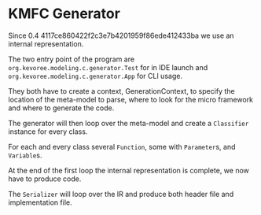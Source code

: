 # KMFC Generator

Since 0.4 4117ce860422f2c3e7b4201959f86ede412433ba we use an internal representation.

The two entry point of the program are `org.kevoree.modeling.c.generator.Test` for in IDE launch and
`org.kevoree.modeling.c.generator.App` for CLI usage.

They both have to create a context, GenerationContext, to specify the location of the meta-model to parse, where
to look for the micro framework and where to generate the code.

The generator will then loop over the meta-model and create a `Classifier` instance for every class.

For each and every class several `Function`, some with `Parameter`s, and `Variable`s.

At the end of the first loop the internal representation is complete, we now have to produce code.

The `Serializer` will loop over the IR and produce both header file and implementation file.